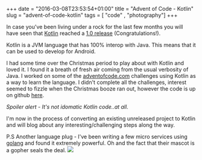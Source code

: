 +++
date = "2016-03-08T23:53:54+01:00"
title = "Advent of Code - Kotlin"
slug = "advent-of-code-kotlin"
tags = [ "code" , "photography"]
+++

In case you've been living under a rock for the last few months you will have seen that [Kotlin](https://kotlinlang.org/) reached a [1.0 release](http://blog.jetbrains.com/kotlin/2016/02/kotlin-1-0-released-pragmatic-language-for-jvm-and-android/) (Congratulations!).

Kotlin is a JVM language that has 100% interop with Java. This means that it can be used to develop for Android.

I had some time over the Christmas period to play about with Kotlin and loved it. I found it a breath of fresh air coming from the usual verbosity of Java.
I worked on some of the [adventofcode.com](http://adventofcode.com/) challenges using Kotlin as a way to learn the language. I didn't complete all the challenges, interest seemed to fizzle when the Christmas booze ran out, however the code is up on github [here](https://github.com/JonathonFry/AdventOfCode).

*Spoiler alert - It's not idomatic Kotlin code..at all.*

I'm now in the process of converting an existing unreleased project to Kotlin and will blog about any interesting/challenging steps along the way.

P.S Another language plug - I've been writing a few micro services using [golang](https://golang.org/) and found it extremely powerful. Oh and the fact that their mascot is a gopher seals the deal.
![](https://golang.org/doc/gopher/frontpage.png)
